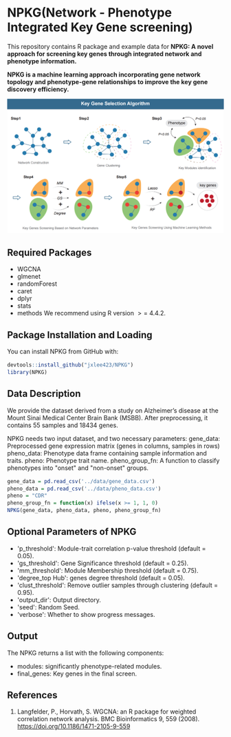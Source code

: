 # NPKG(Network - Phenotype Integrated Key Gene screening)
This repository contains R package and example data for **NPKG: A novel approach for screening key genes
through integrated network and phenotype information.**

**NPKG is a machine learning approach incorporating gene network topology and phenotype-gene relationships to improve the key gene discovery
efficiency.**

![Overview](./docs/NPKGmodel.png)

## Required Packages
- WGCNA
- glmenet
- randomForest
- caret
- dplyr
- stats
- methods
We recommend using R version $>=$ 4.4.2.

## Package Installation and Loading
You can install NPKG from GitHub with:
``` r
devtools::install_github("jxlee423/NPKG")
library(NPKG)
```

## Data Description
We provide the dataset derived from a study on Alzheimer’s disease at the Mount Sinai Medical Center Brain Bank (MSBB). After preprocessing, it contains 55 samples and 18434 genes.

NPKG needs two input dataset, and two necessary parameters:
gene_data: Preprocessed gene expression matrix (genes in columns, samples in rows)
pheno_data: Phenotype data frame containing sample information and traits.
pheno: Phenotype trait name.
pheno_group_fn: A function to classify phenotypes into "onset" and "non-onset" groups.

``` r
gene_data = pd.read_csv('../data/gene_data.csv')
pheno_data = pd.read_csv('../data/pheno_data.csv')
pheno = "CDR"
pheno_group_fn = function(x) ifelse(x >= 1, 1, 0)
NPKG(gene_data, pheno_data, pheno, pheno_group_fn)
```

## Optional Parameters of NPKG
- 'p_threshold': Module-trait correlation p-value threshold (default = 0.05).
- 'gs_threshold': Gene Significance threshold (default = 0.25).
- 'mm_threshold': Module Membership threshold (default = 0.75).
- 'degree_top Hub': genes degree threshold (default = 0.05).
- 'clust_threshold': Remove outlier samples through clustering (default = 0.95).
- 'output_dir': Output directory.
- 'seed': Random Seed.
- 'verbose': Whether to show progress messages.

## Output
The NPKG returns a list with the following components:

- modules: significantly phenotype-related modules.
- final_genes: Key genes in the final screen.

## References

1. Langfelder, P., Horvath, S. WGCNA: an R package for weighted correlation network analysis. BMC Bioinformatics 9, 559 (2008). https://doi.org/10.1186/1471-2105-9-559
